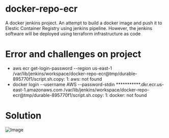 # docker-repo-ecr
A docker jenkins project. An attempt to build a docker image and push it to Elestic Container Registry using jenkins pipeline. However, the jenkins software will be deployed using terraform infrastructure as code
# Error and challenges on project
+ aws ecr get-login-password --region us-east-1
/var/lib/jenkins/workspace/docker-repo-ecr@tmp/durable-895770f1/script.sh.copy: 1: aws: not found
+ docker login --username AWS --password-stdin ***********.dkr.ecr.us-east-1.amazonaws.com
/var/lib/jenkins/workspace/docker-repo-ecr@tmp/durable-895770f1/script.sh.copy: 1: docker: not found
# Solution
![Image](https://github.com/user-attachments/assets/f0cc72dc-376c-4e4a-9c8a-530d5e8e6aa6)